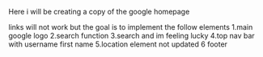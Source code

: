 Here i will be creating a copy of the google homepage

links will not work but the goal is to implement the follow elements
1.main google logo
2.search function
3.search and im feeling lucky
4.top nav bar with username first name
5.location element not updated
6 footer
